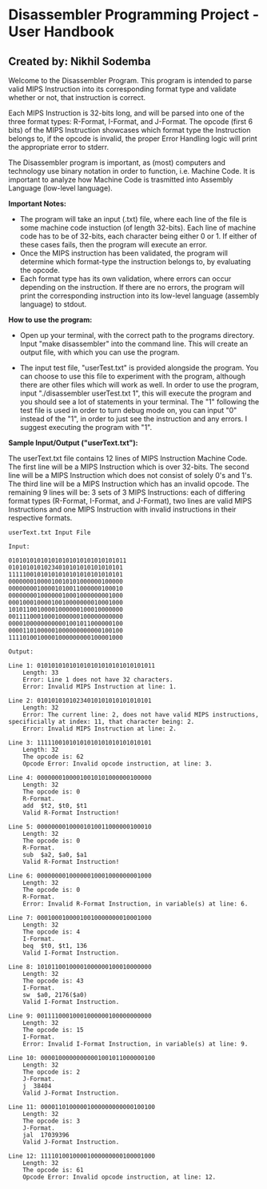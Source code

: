 # Disassembler Programming Project - User Handbook

## Created by: Nikhil Sodemba

Welcome to the Disassembler Program. This program is intended to parse valid MIPS Instruction into its corresponding format type and validate whether or not, that instruction is correct.

Each MIPS Instruction is 32-bits long, and will be parsed into one of the three format types: R-Format, I-Format, and J-Format. The opcode (first 6 bits) of the MIPS Instruction showcases which format type the Instruction belongs to, if the opcode is invalid, the proper Error Handling logic will print the appropriate error to stderr.

The Disassembler program is important, as (most) computers and technology use binary notation in order to function, i.e. Machine Code. It is important to analyze how Machine Code is trasmitted into Assembly Language (low-level language).

**Important Notes:**

- The program will take an input (.txt) file, where each line of the file is some machine code instuction (of length 32-bits). Each line of machine code has to be of 32-bits, each character being either 0 or 1. If either of these cases fails, then the program will execute an error.
- Once the MIPS instruction has been validated, the program will determine which format-type the instruction belongs to, by evaluating the opcode.
- Each format type has its own validation, where errors can occur depending on the instruction. If there are no errors, the program will print the corresponding instruction into its low-level language (assembly language) to stdout.

**How to use the program:**

- Open up your terminal, with the correct path to the programs directory. Input "make disassembler" into the command line. This will create an output file, with which you can use the program.

- The input test file, "userTest.txt" is provided alongside the program. You can choose to use this file to experiment with the program, although there are other files which will work as well. In order to use the program, input "./disassembler userTest.txt 1", this will execute the program and you should see a lot of statements in your terminal. The "1" following the test file is used in order to turn debug mode on, you can input "0" instead of the "1", in order to just see the instruction and any errors. I suggest executing the program with "1".

**Sample Input/Output ("userText.txt"):**

The userText.txt file contains 12 lines of MIPS Instruction Machine Code. The first line will be a MIPS Instruction which is over 32-bits. The second line will be a MIPS Instruction which does not consist of solely 0's and 1's. The third line will be a MIPS Instruction which has an invalid opcode. The remaining 9 lines will be: 3 sets of 3 MIPS Instructions: each of differing format types (R-Format, I-Format, and J-Format), two lines are valid MIPS Instructions and one MIPS Instruction with invalid instructions in their respective formats.

    userText.txt Input File

    Input: 

    010101010101010101010101010101011
    01010101010234010101010101010101
    11111001010101010101010101010101
    00000001000010010101000000100000
    00000000100001010011000000100010
    00000000100000010001000000001000
    00010001000010010000000010001000
    10101100100001000000100010000000
    00111100010001000000100000000000
    00001000000000001001011000000100
    00001101000001000000000000100100
    11110100100001000000000100001000

    Output:

    Line 1: 010101010101010101010101010101011
        Length: 33
        Error: Line 1 does not have 32 characters.
        Error: Invalid MIPS Instruction at line: 1.

    Line 2: 01010101010234010101010101010101
        Length: 32
        Error: The current line: 2, does not have valid MIPS instructions, specificially at index: 11, that character being: 2.
        Error: Invalid MIPS Instruction at line: 2.

    Line 3: 11111001010101010101010101010101
        Length: 32
        The opcode is: 62
        Opcode Error: Invalid opcode instruction, at line: 3.

    Line 4: 00000001000010010101000000100000
        Length: 32
        The opcode is: 0
        R-Format.
        add  $t2, $t0, $t1
        Valid R-Format Instruction!

    Line 5: 00000000100001010011000000100010
        Length: 32
        The opcode is: 0
        R-Format.
        sub  $a2, $a0, $a1
        Valid R-Format Instruction!

    Line 6: 00000000100000010001000000001000
        Length: 32
        The opcode is: 0
        R-Format.
        Error: Invalid R-Format Instruction, in variable(s) at line: 6.

    Line 7: 00010001000010010000000010001000
        Length: 32
        The opcode is: 4
        I-Format.
        beq  $t0, $t1, 136
        Valid I-Format Instruction.

    Line 8: 10101100100001000000100010000000
        Length: 32
        The opcode is: 43
        I-Format.
        sw  $a0, 2176($a0)
        Valid I-Format Instruction.

    Line 9: 00111100010001000000100000000000
        Length: 32
        The opcode is: 15
        I-Format.
        Error: Invalid I-Format Instruction, in variable(s) at line: 9.

    Line 10: 00001000000000001001011000000100
        Length: 32
        The opcode is: 2
        J-Format.
        j  38404
        Valid J-Format Instruction.

    Line 11: 00001101000001000000000000100100
        Length: 32
        The opcode is: 3
        J-Format.
        jal  17039396
        Valid J-Format Instruction.

    Line 12: 11110100100001000000000100001000
        Length: 32
        The opcode is: 61
        Opcode Error: Invalid opcode instruction, at line: 12.
